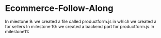 # Ecommerce-Follow-Along
In miestone 9:
we created a file called productform.js in which we created a for sellers
In milestone 10:
we created a backend part for  productform.js
In milestone11: